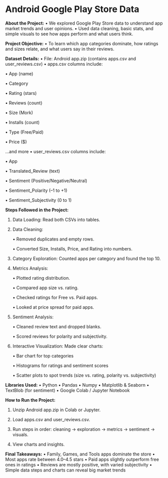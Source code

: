 <h1>Android Google Play Store Data</h1>

**About the Project:**
• We explored Google Play Store data to understand app market trends and user opinions.
• Used data cleaning, basic stats, and simple visuals to see how apps perform and what users think.

**Project Objective:**
• To learn which app categories dominate, how ratings and sizes relate, and what users say in their reviews.

**Dataset Details:**
• File: Android app.zip (contains apps.csv and user_reviews.csv)
• apps.csv columns include:

• App (name)

• Category

• Rating (stars)

• Reviews (count)

• Size (Mork)

• Installs (count)

• Type (Free/Paid)

• Price ($)

…and more
• user_reviews.csv columns include:

• App

• Translated_Review (text)

• Sentiment (Positive/Negative/Neutral)

• Sentiment_Polarity (–1 to +1)

• Sentiment_Subjectivity (0 to 1)


**Steps Followed in the Project:**

1. Data Loading: Read both CSVs into tables.


2. Data Cleaning:

   • Removed duplicates and empty rows.

   • Converted Size, Installs, Price, and Rating into numbers.



3. Category Exploration: Counted apps per category and found the top 10.


4. Metrics Analysis:

   • Plotted rating distribution.

   • Compared app size vs. rating.

   • Checked ratings for Free vs. Paid apps.

   • Looked at price spread for paid apps.



5. Sentiment Analysis:

   • Cleaned review text and dropped blanks.

   • Scored reviews for polarity and subjectivity.



6. Interactive Visualization: Made clear charts:

   • Bar chart for top categories

   • Histograms for ratings and sentiment scores

   • Scatter plots to spot trends (size vs. rating, polarity vs. subjectivity)




**Libraries Used:**
   • Python
   • Pandas
   • Numpy
   • Matplotlib & Seaborn
   • TextBlob (for sentiment)
   • Google Colab / Jupyter Notebook

**How to Run the Project:**

1. Unzip Android app.zip in Colab or Jupyter.


2. Load apps.csv and user_reviews.csv.


3. Run steps in order: cleaning → exploration → metrics → sentiment → visuals.


4. View charts and insights.



**Final Takeaways:**
  • Family, Games, and Tools apps dominate the store
  • Most apps rate between 4.0–4.5 stars
  • Paid apps slightly outperform free ones in ratings
  • Reviews are mostly positive, with varied subjectivity
  • Simple data steps and charts can reveal big market trends
